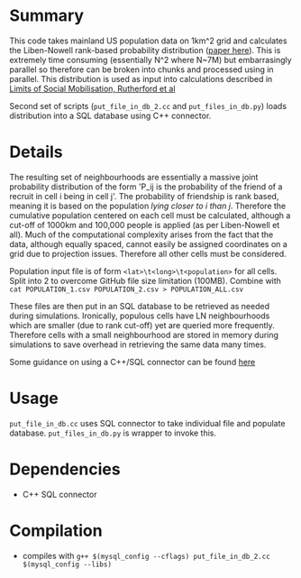 # Summary

This code takes mainland US population data on 1km^2 grid and calculates the Liben-Nowell rank-based probability distribution ([paper here](http://www.pnas.org/content/102/33/11623.abstract)). This is extremely time consuming (essentially N^2 where N~7M) but embarrasingly parallel so therefore can be broken into chunks and processed using in parallel. This distribution is used as input into calculations described in [Limits of Social Mobilisation, Rutherford et al](http://www.pnas.org/content/110/16/6281.full)

Second set of scripts (```put_file_in_db_2.cc``` and ```put_files_in_db.py```) loads distribution into a SQL database using C++ connector.

# Details

The resulting set of neighbourhoods are essentially a massive joint probability distribution of the form 'P_ij is the probability of the friend of a recruit in cell i being in cell j'. The probability of friendship is rank based, meaning it is based on the population *lying closer to i than j*. Therefore the cumulative population centered on each cell must be calculated, although a cut-off of 1000km and 100,000 people is applied (as per Liben-Nowell et all). Much of the computational complexity arises from the fact that the data, although equally spaced, cannot easily be assigned coordinates on a grid due to projection issues. Therefore all other cells must be considered.

Population input file is of form ```<lat>\t<long>\t<population>``` for all cells. Split into 2 to overcome GitHub file size limitation (100MB). Combine with ```cat POPULATION_1.csv POPULATION_2.csv > POPULATION_ALL.csv```

These files are then put in an SQL database to be retrieved as needed during simulations. Ironically, populous cells have LN neighbourhoods which are smaller (due to rank cut-off) yet are queried more frequently. Therefore cells with a small neighbourhood are stored in memory during simulations to save overhead in retrieving the same data many times.

Some guidance on using a C++/SQL connector can be found [here](http://blog.trilabs.co.tz/2011/09/connect-to-mysql-using-c-on-ubuntu.html) 

# Usage

```put_file_in_db.cc``` uses SQL connector to take individual file and populate database. ```put_files_in_db.py``` is wrapper to invoke this.

# Dependencies

* C++ SQL connector

# Compilation

* compiles with ```g++ $(mysql_config --cflags) put_file_in_db_2.cc $(mysql_config --libs)```
